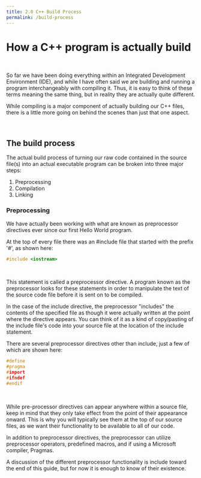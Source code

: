 ```yaml
---
title: 2.0 C++ Build Process
permalink: /build-process
---
```

# How a C++ program is actually build
&nbsp;  


So far we have been doing everything within an Integrated Development Environment (IDE), and while I have often said we are building and running a program interchangeably with compiling it. Thus, it is easy to think of these terms meaning the same thing, but in reality they are actually quite different.

While compiling is a major component of actually building our C++ files, there is a little more going on behind the scenes than just that one aspect.

&nbsp;  

## The build process

The actual build process of turning our raw code contained in the source file(s) into an actual executable program can be broken into three major steps:

1. Preprocessing
2. Compilation
3. Linking
&nbsp;  

### Preprocessing

We have actually been working with what are known as preprocessor directives ever since our first Hello World program.

At the top of every file there was an #include file that started with the prefix '#', as shown here:

```cpp
#include <iostream>
```
&nbsp;  

This statement is called a preprocessor directive. A program known as the preprocessor looks for these statements in order to manipulate the text of the source code file before it is sent on to be compiled.

In the case of the include directive, the preprocessor "includes" the contents of the specified file as though it were actually written at the point where the directive appears. You can think of it as a kind of copy/pasting of the include file's code into your source file at the location of the include statement.

There are several preprocessor directives other than include, just a few of which are shown here:

```cpp
#define
#pragma
#import
#ifndef
#endif
```
&nbsp;  

While pre-processor directives can appear anywhere within a source file, keep in mind that they only take effect from the point of their appearance onward. This is why you will typically see them at the top of our source files, as we want their functionality to be available to all of our code.

In addition to preprocessor directives, the preprocessor can utilize preprocessor operators, predefined macros, and if using a Microsoft compiler, Pragmas.

A discussion of the different preprocessor functionality is include toward the end of this guide, but for now it is enough to know of their existence.
